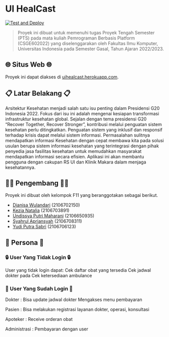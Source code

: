 # UI HealCast

[![Test and Deploy][actions-badge]][commits-gh]

> Proyek ini dibuat untuk memenuhi tugas Proyek Tengah Semester (PTS)
> pada mata kuliah Pemrograman Berbasis Platform (CSGE602022) yang
> diselenggarakan oleh Fakultas Ilmu Komputer, Universitas Indonesia
> pada Semester Gasal, Tahun Ajaran 2022/2023.


## 🌐 Situs Web 🌐
Proyek ini dapat diakses di [uihealcast.herokuapp.com](https://uihealcast.herokuapp.com/).

## 📋 Latar Belakang 📋
Arsitektur Kesehatan menjadi salah satu isu penting dalam Presidensi G20 Indonesia 2022. Fokus dari isu ini adalah mengenai kesiapan transformasi infrastruktur kesehatan global. Sejalan dengan tema presidensi G20 “Recover Together, Recover Stronger”, kontribusi melalui penguatan sistem kesehatan perlu ditingkatkan. Penguatan sistem yang inklusif dan responsif terhadap krisis dapat melalui sistem informasi.
Permasalahan sulitnya mendapatkan informasi Kesehatan dengan cepat membawa kita pada solusi usulan berupa sistem informasi kesehatan yang terintegrasi dengan pihak penyedia jasa fasilitas kesehatan untuk memudahkan masyarakat mendapatkan informasi secara efisien.  Aplikasi ini akan membantu pengguna dengan cakupan RS UI dan Klinik Makara dalam menjaga kesehatannya.

## 👨‍💻 Pengembang 👩‍💻
Proyek ini dibuat oleh kelompok F11 yang beranggotakan sebagai berikut.
- [Dianisa Wulandari](https://github.com/dianisa) (2106702150)
- [Kezia Natalia](https://github.com/kezianatalia) (2106703891)
- [Undissya Putri Maharani](https://github.com/UndissyaPutri) (2106650935)
- [Syahrul Apriansyah](https://github.com/SyahrulApr86) (2106708311)
- [Yudi Putra Sabri](https://github.com/yudiptr) (2106706123)

## 👥 Persona 👥
### 🔒 User Yang Tidak Login 🔒
User yang tidak login dapat:
Cek daftar obat yang tersedia
Cek jadwal dokter pada
Cek ketersediaan ambulance

### 🔑 User Yang Sudah Login 🔑

Dokter :
Bisa update jadwal dokter
Mengakses menu pembayaran

Pasien :
Bisa melakukan registrasi layanan dokter, operasi, konsultasi

Apoteker :
Receive orderan obat

Administrasi :
Pembayaran dengan user

[actions-badge]: https://github.com/UI-HealCast/UIHealCastF11/actions/workflows/dpl.yml/badge.svg
[commits-gh]: https://github.com/UI-HealCast/UIHealCastF11/commits/main
